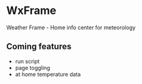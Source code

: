 # WxFrame
 Weather Frame - Home info center for meteorology

## Coming features
- run script
- page toggling
- at home temperature data
